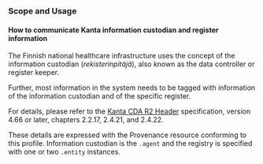 ### Scope and Usage

#### How to communicate Kanta information custodian and register information

The Finnish national healthcare infrastructure uses the concept of the information custodian
(*rekisterinpitäjä*), also known as the data controller or register keeper.

Further, most information in the system needs to be tagged with information of the information
custodian and of the specific register.

For details, please refer to the
[Kanta CDA R2 Header](https://www.kanta.fi/en/jarjestelmakehittajat/potilastiedon-arkiston-cda-r2-header)
specification, version 4.66 or later, chapters 2.2.17, 2.4.21, and 2.4.22.

These details are expressed with the Provenance resource conforming to this profile. Information
custodian is the `.agent` and the registry is specified with one or two `.entity` instances.